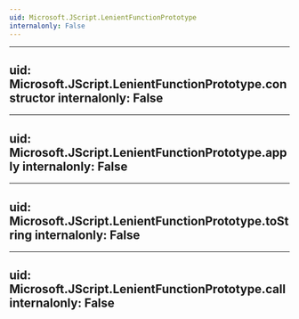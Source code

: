 ```yaml
---
uid: Microsoft.JScript.LenientFunctionPrototype
internalonly: False
---
```


---
uid: Microsoft.JScript.LenientFunctionPrototype.constructor
internalonly: False
---

---
uid: Microsoft.JScript.LenientFunctionPrototype.apply
internalonly: False
---

---
uid: Microsoft.JScript.LenientFunctionPrototype.toString
internalonly: False
---

---
uid: Microsoft.JScript.LenientFunctionPrototype.call
internalonly: False
---
